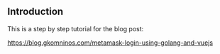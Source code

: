## Introduction

This is a step by step tutorial for the blog post: 

https://blog.gkomninos.com/metamask-login-using-golang-and-vuejs
